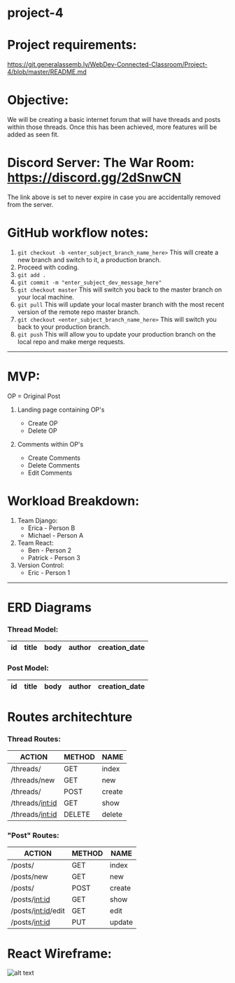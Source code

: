 # project-4
# Project requirements:
https://git.generalassemb.ly/WebDev-Connected-Classroom/Project-4/blob/master/README.md

# Objective: 
We will be creating a basic internet forum that will have threads and posts within those threads. Once this has been achieved, more features will be added as seen fit.

# Discord Server: The War Room: https://discord.gg/2dSnwCN
The link above is set to never expire in case you are accidentally removed from the server.


# GitHub workflow notes:
1. ```git checkout -b <enter_subject_branch_name_here>``` This will create a new branch and switch to it, a production branch.
2. Proceed with coding.
3. ```git add .```
4. ```git commit -m "enter_subject_dev_message_here"```
5. ```git checkout master``` This will switch you back to the master branch on your local machine.
6. ```git pull``` This will update your local master branch with the most recent version of the remote repo master branch.
7. ```git checkout <enter_subject_branch_name_here>``` This will switch you back to your production branch.
8. ```git push``` This will allow you to update your production branch on the local repo and make merge requests.


---


# MVP:
OP = Original Post
1. Landing page containing OP's
    * Create OP
    * Delete OP

2. Comments within OP's
    * Create Comments
    * Delete Comments
    * Edit Comments


# Workload Breakdown:
1. Team Django:
    * Erica - Person B
    * Michael - Person A
2. Team React:
    * Ben - Person 2
    * Patrick - Person 3
3. Version Control: 
    * Eric - Person 1


---


# ERD Diagrams

### Thread Model:
| id | title | body | author | creation_date |
| --- | --- | --- | --- | --- |

### Post Model:
| id | title | body | author | creation_date |
| --- | --- | --- | --- | --- |


# Routes architechture

### Thread Routes:
| ACTION | METHOD | NAME |
| ------ | ----- | --- |
| /threads/ | GET | index |
| /threads/new | GET | new |
| /threads/ | POST | create |
| /threads/<int:id> | GET | show |
| /threads/<int:id> | DELETE | delete |

### "Post" Routes:
| ACTION | METHOD | NAME |
| ------ | ----- | --- |
| /posts/ | GET | index |
| /posts/new | GET | new |
| /posts/ | POST | create |
| /posts/<int:id> | GET | show |
| /posts/<int:id>/edit | GET | edit |
| /posts/<int:id> | PUT | update |


# React Wireframe:
![alt text](https://media.discordapp.net/attachments/479699783637008404/479756170651893770/image.jpg?width=405&height=540)